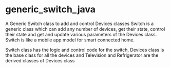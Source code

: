 # generic_switch_java
A Generic Switch class to add and control Devices classes Switch is a generic class which can add any number of devices, get their state, control their state and get and update various parameters of the Devices class. Switch is like a mobile app model for smart connected home.

Switch class has the logic and control code for the switch, Devices class is the base class for all the devices and Television and Refrigerator are the derived classes of Devices class
